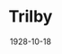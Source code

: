 ---
title: Trilby
date: 1928-10-18
closing_date:
layout: productions
featured_image:
image_caption:
image_credit:
playbill:
Theatre: Theatre Jacksonville
cast:
- Mrs. Bagot: Annie M. Pratt
- Madame Vinard: Birsa Shepard
- William Bagot: Carst Connell
- Lorimer: Charlie Tutewiler
- Honorine: Fannie Mae Snyder
- Alexander McAllister: George W. Simmons, Jr.
- Col.Kaw: Isaac Peiser
- Phillippe: Kingston Newman
- Angele: Nancy Hoyt
- Trilby O'Ferrel: Olive Rosenquist
- Gecko: Paul Stuart Buchanan
- Theodore La Farce: Ralph W. Cooper, Jr.
- Talbot Wynne: Slocum Ball
- Antony: Stuart Cavanagh
- Rev. Thos. Bago: Ted Silber
- Svengali: F.W. Armbuster
- Duc De La Rochemartel: E.S. Beauchamp-Nobbs
crew:
- Director: Paul Stuart Buchanan
- Props:
  - Adele P. Jacobi
  - Emily Kennard
  - Gertrude F. Jacobi
  - Mary Lou Sanderson
  - Mr. Harry Lewis
- Staging:
  - Anne C. Lalor
  - Irene Von Osthoff
orchestra:
understudies:
external_links:
---